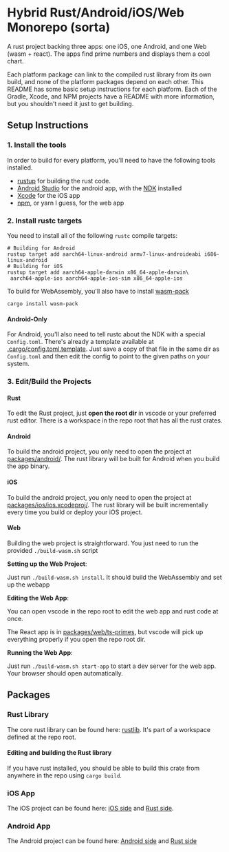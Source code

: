 # Hybrid Rust/Android/iOS/Web Monorepo (sorta)

A rust project backing three apps: one iOS, one Android, and one Web (wasm + react). The apps find prime numbers and displays them a cool chart.

Each platform package can link to the compiled rust library from its own build, and none of the platform packages depend on each other. This README has some basic setup instructions for each platform. Each of the Gradle, Xcode, and NPM projects have a README with more information, but you shouldn't need it just to get building.

## Setup Instructions

### 1. Install the tools

In order to build for every platform, you'll need to have the following tools installed.

* [rustup](https://www.rust-lang.org/tools/install) for building the rust code.
* [Android Studio](https://developer.android.com/studio) for the android app, with the [NDK](https://developer.android.com/ndk) installed
* [Xcode](https://apps.apple.com/us/app/xcode/id497799835) for the iOS app
* [npm](https://docs.npmjs.com/downloading-and-installing-node-js-and-npm), or yarn I guess, for the web app

### 2. Install rustc targets

You need to install all of the following `rustc` compile targets:

```console
# Building for Android
rustup target add aarch64-linux-android armv7-linux-androideabi i686-linux-android
# Building for iOS
rustup target add aarch64-apple-darwin x86_64-apple-darwin\
 aarch64-apple-ios aarch64-apple-ios-sim x86_64-apple-ios
```

To build for WebAssembly, you'll also have to install [wasm-pack](https://rustwasm.github.io/wasm-pack/installer/)

```console
cargo install wasm-pack
```

#### Android-Only

For Android, you'll also need to tell rustc about the NDK with a special `Config.toml`. There's already a template available at [.cargo/config.toml.template](.cargo/config.toml.template). Just save a copy of that file in the same dir as `Config.toml` and then edit the config to point to the given paths on your system.

### 3. Edit/Build the Projects

#### Rust

To edit the Rust project, just **open the root dir** in vscode or your preferred rust editor. There is a workspace in the repo root that has all the rust crates.

#### Android

To build the android project, you only need to open the project at [packages/android/](packages/android/). The rust library will be built for Android when you build the app binary.

#### iOS

To build the android project, you only need to open the project at [packages/ios/ios.xcodeproj/](packages/ios/ios.xcodeproj/). The rust library will be built incrementally every time you build or deploy your iOS project.

#### Web

Building the web project is straightforward. You just need to run the provided `./build-wasm.sh` script

**Setting up the Web Project**:

Just run `./build-wasm.sh install`. It should build the WebAssembly and set up the webapp

**Editing the Web App**:

You can open vscode in the repo root to edit the web app and rust code at once.

The React app is in [packages/web/ts-primes](packages/web/ts-primes/), but vscode will pick up everything properly if you open the repo root dir.

**Running the Web App**:

Just run `./build-wasm.sh start-app` to start a dev server for the web app. Your browser should open automatically.

## Packages

### Rust Library

The core rust library can be found here: [rustlib](packages/rustlib). It's part of a workspace defined at the repo root.

#### Editing and building the Rust library

If you have rust installed, you should be able to build this crate from anywhere in the repo using `cargo build`.

### iOS App

The iOS project can be found here: [iOS side](packages/ios) and [Rust side](packages/rustlib/binding_swift).

### Android App

The Android project can be found here: [Android side](packages/android) and [Rust side](packages/rustlib/binding_ffi)
